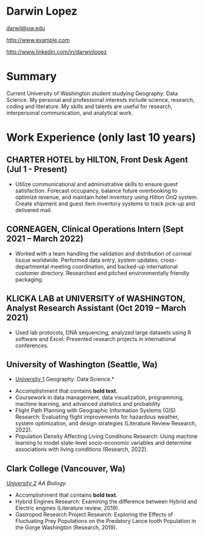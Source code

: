 # Darwin Lopez

darwil@uw.edu

http://www.example.com

http://www.linkedin.com/in/darwinlopez

# Summary
Current University of Washington student studying Geography: Data Science. My personal and professional interests include science, research, coding and literature. My skills and talents are useful for research, interpersonal communication, and analytical work.

# Work Experience (only last 10 years)
## CHARTER HOTEL by HILTON, Front Desk Agent (Jul 1 - Present)
* Utilize communicational and administrative skills to ensure guest satisfaction. Forecast occupancy, balance future overbooking to optimize revenue, and maintain hotel inventory using Hilton OnQ system. Create shipment and guest item inventory systems to track pick-up and delivered mail.

## CORNEAGEN, Clinical Operations Intern (Sept 2021 – March 2022) 
* Worked with a team handling the validation and distribution of corneal tissue worldwide. Performed data entry, system updates, cross-departmental meeting coordination, and backed-up international customer directory.  Researched and pitched environmentally friendly packaging.

## KLICKA LAB at UNIVERSITY of WASHINGTON, Analyst Research Assistant (Oct 2019 – March 2021)
* Used lab protocols, DNA sequencing, analyzed large datasets using R software and Excel. Presented research projects in international conferences.


## University of Washington (Seattle, Wa)

* [University 1][] Geography: Data Science.*

- Accomplishment that contains **bold text**.
- Coursework in data management, data visualization, programming, machine learning, and advanced statistics and probability
- Flight Path Planning with Geographic Information Systems (GIS) Research: Evaluating flight improvements for hazardous weather, system optimization, and design strategies (Literature Review Research, 2022).
- Population Density Affecting Living Conditions Research: Using machine learning to model state-level socio-economic variables and determine associations with living conditions (Research, 2022).

## Clark College (Vancouver, Wa)
*[University 2][] AA Biology.*

- Accomplishment that contains **bold text**.
- Hybrid Engines Research: Examining the difference between Hybrid and Electric engines (Literature review, 2019).
- Gastropod Research Project Research: Exploring the Effects of Fluctuating Prey Populations on the Predatory Lance tooth Population in the Gorge Washington (Research, 2019).


[University 1]: http://www.washington.edu
[University 2]: http://www.clark.edu